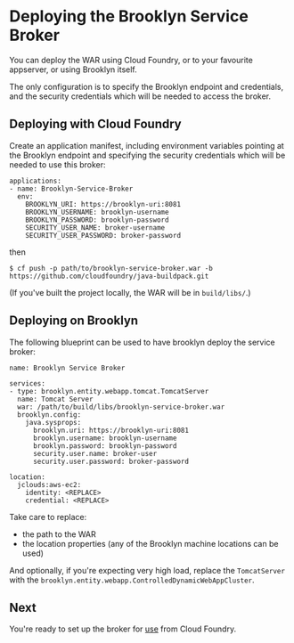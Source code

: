 
# Deploying the Brooklyn Service Broker

You can deploy the WAR using Cloud Foundry,
or to your favourite appserver, or using Brooklyn itself.

The only configuration is to specify the Brooklyn endpoint and credentials, 
and the security credentials which will be needed to access the broker. 


## Deploying with Cloud Foundry

Create an application manifest, including environment variables pointing at the Brooklyn endpoint
and specifying the security credentials which will be needed to use this broker:

    applications:
    - name: Brooklyn-Service-Broker
      env:
        BROOKLYN_URI: https://brooklyn-uri:8081
        BROOKLYN_USERNAME: brooklyn-username
        BROOKLYN_PASSWORD: brooklyn-password
        SECURITY_USER_NAME: broker-username
        SECURITY_USER_PASSWORD: broker-password

then 

    $ cf push -p path/to/brooklyn-service-broker.war -b https://github.com/cloudfoundry/java-buildpack.git

(If you've built the project locally, the WAR will be in `build/libs/`.)


## Deploying on Brooklyn

The following blueprint can be used to have brooklyn deploy the service broker:

    name: Brooklyn Service Broker
    
    services:
    - type: brooklyn.entity.webapp.tomcat.TomcatServer
      name: Tomcat Server
      war: /path/to/build/libs/brooklyn-service-broker.war
      brooklyn.config:
        java.sysprops:
          brooklyn.uri: https://brooklyn-uri:8081
          brooklyn.username: brooklyn-username
          brooklyn.password: brooklyn-password
          security.user.name: broker-user
          security.user.password: broker-password
          
    location: 
      jclouds:aws-ec2:
        identity: <REPLACE>
        credential: <REPLACE>

Take care to replace:

* the path to the WAR
* the location properties (any of the Brooklyn machine locations can be used)

And optionally, if you're expecting very high load, replace the `TomcatServer` with
the `brooklyn.entity.webapp.ControlledDynamicWebAppCluster`.

 
## Next

You're ready to set up the broker for [use](use.md) from Cloud Foundry.
